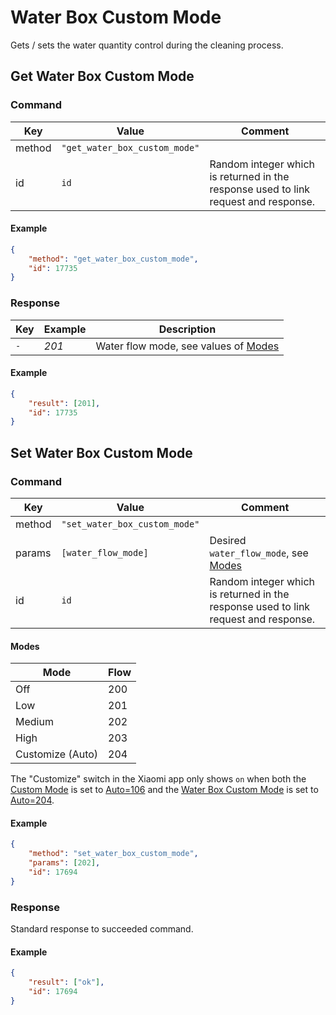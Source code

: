 # Water Box Custom Mode

Gets / sets the water quantity control during the cleaning process.

## Get Water Box Custom Mode

### Command

| Key    | Value                         | Comment                                                                             |
| ------ | ----------------------------- | ----------------------------------------------------------------------------------- |
| method | `"get_water_box_custom_mode"` |                                                                                     |
| id     | `id`                          | Random integer which is returned in the response used to link request and response. |

#### Example

```json
{
    "method": "get_water_box_custom_mode",
    "id": 17735
}
```

### Response

| Key | Example | Description                                    |
| --- | ------- | ---------------------------------------------- |
| `-` | _201_   | Water flow mode, see values of [Modes](#modes) |

#### Example

```json
{
    "result": [201],
    "id": 17735
}
```

## Set Water Box Custom Mode

### Command

| Key    | Value                         | Comment                                                                             |
| ------ | ----------------------------- | ----------------------------------------------------------------------------------- |
| method | `"set_water_box_custom_mode"` |                                                                                     |
| params | `[water_flow_mode]`           | Desired `water_flow_mode`, see [Modes](#modes)                                      |
| id     | `id`                          | Random integer which is returned in the response used to link request and response. |

#### Modes

| Mode             | Flow |
| ---------------- | ---- |
| Off              | 200  |
| Low              | 201  |
| Medium           | 202  |
| High             | 203  |
| Customize (Auto) | 204  |

The "Customize" switch in the Xiaomi app only shows `on` when both the [Custom Mode](custom_mode.md) is set to [Auto=106](custom_mode.md#extended-modes) and the [Water Box Custom Mode](water_box_custom_mode.md) is set to [Auto=204](water_box_custom_mode.md#modes).

#### Example

```json
{
    "method": "set_water_box_custom_mode",
    "params": [202],
    "id": 17694
}
```

### Response

Standard response to succeeded command.

#### Example

```json
{
    "result": ["ok"],
    "id": 17694
}
```
